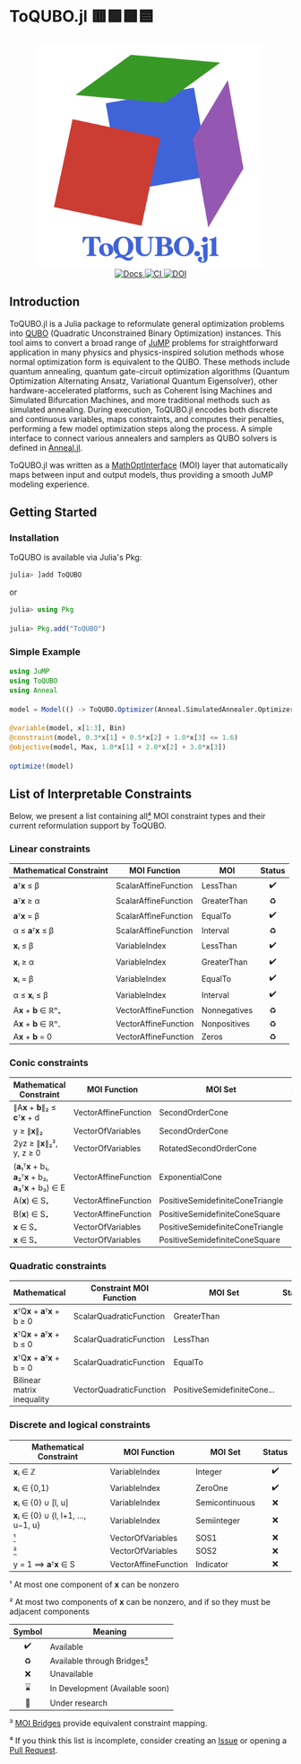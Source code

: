 # ToQUBO.jl 🟥🟩🟪🟦

<div align="center">
    <a href="/docs/src/assets/">
        <img src="/docs/src/assets/logo.svg" width=400px alt="ToQUBO.jl" />
    </a>
    <br>
    <a href="https://psrenergy.github.com/ToQUBO.jl/dev">
        <img src="https://img.shields.io/badge/docs-dev-blue.svg" alt="Docs">
    </a>
    <a href="https://github.com/psrenergy/ToQUBO.jl/actions/workflows/ci.yml">
        <img src="https://github.com/psrenergy/ToQUBO.jl/actions/workflows/ci.yml/badge.svg?branch=master" alt="CI" />
    </a>
    <a href="https://zenodo.org/badge/latestdoi/430697061">
        <img src="https://zenodo.org/badge/430697061.svg" alt="DOI">
    </a>
</div>

## Introduction
ToQUBO.jl is a Julia package to reformulate general optimization problems into [QUBO](https://en.wikipedia.org/wiki/Quadratic_unconstrained_binary_optimization) (Quadratic Unconstrained Binary Optimization) instances. This tool aims to convert a broad range of [JuMP](https://github.com/jump-dev/JuMP.jl) problems for straightforward application in many physics and physics-inspired solution methods whose normal optimization form is equivalent to the QUBO. These methods include quantum annealing, quantum gate-circuit optimization algorithms (Quantum Optimization Alternating Ansatz, Variational Quantum Eigensolver), other hardware-accelerated platforms, such as Coherent Ising Machines and Simulated Bifurcation Machines, and more traditional methods such as simulated annealing. During execution, ToQUBO.jl encodes both discrete and continuous variables, maps constraints, and computes their penalties, performing a few model optimization steps along the process. A simple interface to connect various annealers and samplers as QUBO solvers is defined in [Anneal.jl](https://github.com/psrenergy/Anneal.jl).

ToQUBO.jl was written as a [MathOptInterface](https://github.com/jump-dev/MathOptInterface.jl) (MOI) layer that automatically maps between input and output models, thus providing a smooth JuMP modeling experience.

## Getting Started

### Installation
ToQUBO is available via Julia's Pkg:
```julia
julia> ]add ToQUBO
```
or
```julia
julia> using Pkg

julia> Pkg.add("ToQUBO")
```

### Simple Example
```julia
using JuMP
using ToQUBO
using Anneal

model = Model(() -> ToQUBO.Optimizer(Anneal.SimulatedAnnealer.Optimizer))

@variable(model, x[1:3], Bin)
@constraint(model, 0.3*x[1] + 0.5*x[2] + 1.0*x[3] <= 1.6)
@objective(model, Max, 1.0*x[1] + 2.0*x[2] + 3.0*x[3])

optimize!(model)
```

## List of Interpretable Constraints
Below, we present a list containing all[⁴](#4) MOI constraint types and their current reformulation support by ToQUBO.

### Linear constraints
| Mathematical Constraint | MOI Function         | MOI          | Status |
| ----------------------- | -------------------- | ------------ | :----: |
| **a**ᵀ**x** ≤ β         | ScalarAffineFunction | LessThan     |   ✔️    |
| **a**ᵀ**x** ≥ α         | ScalarAffineFunction | GreaterThan  |   ♻️    |
| **a**ᵀ**x** = β         | ScalarAffineFunction | EqualTo      |   ✔️    |
| α ≤ **a**ᵀ**x** ≤ β     | ScalarAffineFunction | Interval     |   ♻️    |
| **x**ᵢ ≤ β              | VariableIndex        | LessThan     |   ✔️    |
| **x**ᵢ ≥ α              | VariableIndex        | GreaterThan  |   ✔️    |
| **x**ᵢ = β              | VariableIndex        | EqualTo      |   ✔️    |
| α ≤ **x**ᵢ ≤ β          | VariableIndex        | Interval     |   ✔️    |
| A**x** + **b** ∈ ℝⁿ₊    | VectorAffineFunction | Nonnegatives |   ♻️    |
| A**x** + **b** ∈ ℝⁿ₋    | VectorAffineFunction | Nonpositives |   ♻️    |
| A**x** + **b** = 0      | VectorAffineFunction | Zeros        |   ♻️    |

### Conic constraints
| Mathematical Constraint                                       | MOI Function         | MOI Set                          | Status |
| ------------------------------------------------------------- | -------------------- | -------------------------------- | :----: |
| ∥A**x** + **b**∥₂ ≤ **c**ᵀ**x** + d                           | VectorAffineFunction | SecondOrderCone                  |   ❌    |
| y ≥ ∥**x**∥₂                                                  | VectorOfVariables    | SecondOrderCone                  |   ❌    |
| 2yz ≥ ∥**x**∥₂², y, z ≥ 0                                     | VectorOfVariables    | RotatedSecondOrderCone           |   ❌    |
| (**a**₁ᵀ**x** + b₁, **a**₂ᵀ**x** + b₂, **a**₃ᵀ**x** + b₃) ∈ E | VectorAffineFunction | ExponentialCone                  |   ❌    |
| A(**x**) ∈ S₊                                                 | VectorAffineFunction | PositiveSemidefiniteConeTriangle |   ❌    |
| B(**x**) ∈ S₊                                                 | VectorAffineFunction | PositiveSemidefiniteConeSquare   |   ❌    |
| **x** ∈ S₊                                                    | VectorOfVariables    | PositiveSemidefiniteConeTriangle |   ❌    |
| **x** ∈ S₊                                                    | VectorOfVariables    | PositiveSemidefiniteConeSquare   |   ❌    |

### Quadratic constraints
| Mathematical                       | Constraint	MOI Function | MOI Set                     | Status |
| ---------------------------------- | ----------------------- | --------------------------- | :----: |
| **x**ᵀQ**x** + **a**ᵀ**x** + b ≥ 0 | ScalarQuadraticFunction | GreaterThan                 |   ♻️    |
| **x**ᵀQ**x** + **a**ᵀ**x** + b ≤ 0 | ScalarQuadraticFunction | LessThan                    |   ✔️    |
| **x**ᵀQ**x** + **a**ᵀ**x** + b = 0 | ScalarQuadraticFunction | EqualTo                     |   ✔️    |
| Bilinear matrix inequality         | VectorQuadraticFunction | PositiveSemidefiniteCone... |   ❌    |

### Discrete and logical constraints
| Mathematical Constraint            | MOI Function         | MOI Set        | Status |
| ---------------------------------- | -------------------- | -------------- | :----: |
| **x**ᵢ ∈ ℤ                         | VariableIndex        | Integer        |   ✔️    |
| **x**ᵢ ∈ {0,1}                     | VariableIndex        | ZeroOne        |   ✔️    |
| **x**ᵢ ∈ {0} ∪ \[l, u\]            | VariableIndex        | Semicontinuous |   ❌    |
| **x**ᵢ ∈ {0} ∪ {l, l+1, …, u−1, u} | VariableIndex        | Semiinteger    |   ❌    |
| [¹](#1)                            | VectorOfVariables    | SOS1           |   ❌    |
| [²](#2)                            | VectorOfVariables    | SOS2           |   ❌    |
| y = 1 ⟹ **a**ᵀ**x** ∈ S            | VectorAffineFunction | Indicator      |   ❌    |

<a id="1">¹</a> 
At most one component of **x** can be nonzero

<a id="2">²</a>
At most two components of **x** can be nonzero, and if so they must be adjacent components

| Symbol | Meaning                          |
| :----: | -------------------------------- |
|   ✔️    | Available                        |
|   ♻️    | Available through Bridges[³](#3) |
|   ❌    | Unavailable                      |
|   ⌛    | In Development (Available soon)  |
|   📖    | Under research                   |

<a id="3">³</a> 
[MOI Bridges](https://jump.dev/MathOptInterface.jl/stable/submodules/Bridges/reference/) provide equivalent constraint mapping.

<a id="4">⁴</a>
If you think this list is incomplete, consider creating an [Issue](https://github.com/psrenergy/ToQUBO.jl/issues) or opening a [Pull Request](https://github.com/psrenergy/ToQUBO.jl/pulls).

<!-- Symbols: ✔️❌⌛📖 -->
